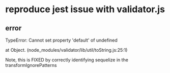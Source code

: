 # reproduce jest issue with validator.js

## error

TypeError: Cannot set property 'default' of undefined

at Object.<anonymous> (node_modules/validator/lib/util/toString.js:25:1)

Note, this is FIXED by correctly identifying sequelize in the transformIgnorePatterns
